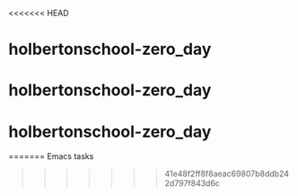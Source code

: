 <<<<<<< HEAD
# holbertonschool-zero_day
# holbertonschool-zero_day
# holbertonschool-zero_day
=======
Emacs tasks
>>>>>>> 41e48f2ff8f8aeac69807b8ddb242d797f843d6c

